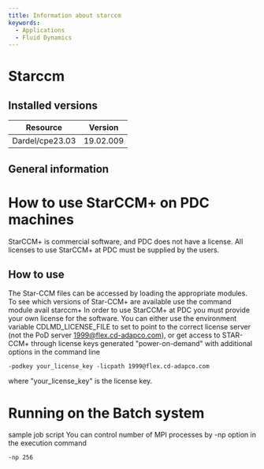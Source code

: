 ```yaml
---
title: Information about starccm
keywords:
  - Applications
  - Fluid Dynamics
---
```

# Starccm

## Installed versions

| Resource | Version |
|---|---|
| Dardel/cpe23.03 | 19.02.009 |

## General information


# How to use StarCCM+ on PDC machines
StarCCM+ is commercial software, and PDC does not have a license. All licenses
to use StarCCM+ at PDC must be supplied by the users.


## How to use

The Star-CCM files can be accessed by loading the appropriate modules. To see which versions of Star-CCM+ are available use the command
module avail starccm+
In order to use StarCCM+ at PDC you must provide your own license for the software.  You can either use the environment variable
CDLMD_LICENSE_FILE
to set to point to the correct license server (not the PoD server 1999@flex.cd-adapco.com), or get access to STAR-CCM+ through license keys generated "power-on-demand" with additional options in the command line
```
-podkey your_license_key -licpath 1999@flex.cd-adapco.com
```
where "your_license_key" is the license key.

# Running on the Batch system
sample job script
You can control number of MPI processes by -np option in the execution command
```
-np 256
```

